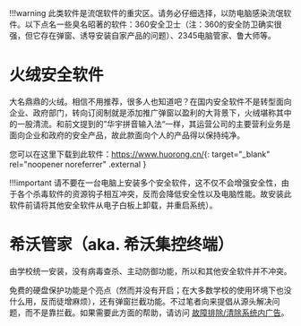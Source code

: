 !!!warning
	此类软件是流氓软件的重灾区。请务必仔细选择，以防电脑感染流氓软件。以下点名一些臭名昭著的软件：360安全卫士（注：360的安全防卫确实很强，但它存在弹窗、诱导安装自家产品的问题）、2345电脑管家、鲁大师等。
	
# 火绒安全软件
大名鼎鼎的火绒。相信不用推荐，很多人也知道吧？在国内安全软件不是转型面向企业、政府部门，转向订阅制就是添加推广弹窗以盈利的大背景下，火绒堪称其中的一股清流。和前文提到的”华宇拼音输入法“一样，其运营公司的主要营利业务是面向企业和政府的安全产品，故此款面向个人的产品得以保持纯净。

您可以在这里下载到此软件：<https://www.huorong.cn/>{: target="_blank" rel="noopener noreferrer" .external }

!!!important
	请不要在一台电脑上安装多个安全软件，这不仅不会增强安全性，由于各个杀毒软件的资源钩子相互冲突，反而会降低安全性以及电脑性能。故安装此软件前请将其他安全软件从电子白板上卸载，并重启系统）。

# 希沃管家（aka. 希沃集控终端）
由学校统一安装，没有病毒查杀、主动防御功能，所以和其他安全软件并不冲突。

免费的硬盘保护功能是个亮点（然而并没有开启；在大多数学校的使用环境下也没什么用，反而徒增麻烦），还有弹窗拦截功能。不过笔者向来提倡从源头解决问题，而不是靠拦截。如果需要此方面的帮助，请访问 [故障排除/清除系统内广告](/troubleshooting/clean-ads/)。
